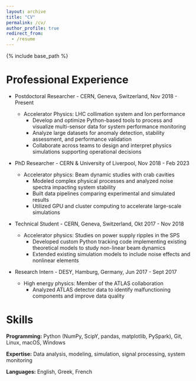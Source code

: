 ```yaml
---
layout: archive
title: "CV"
permalink: /cv/
author_profile: true
redirect_from:
  - /resume
---
```


{% include base_path %}


Professional Experience
======
* Postdoctoral Researcher - CERN, Geneva, Switzerland, Nov 2018 - Present
  * Accelerator Physics: LHC collimation system and Ion performance 
    * Develop and optimize Python-based tools to process and visualize multi-sensor data for system performance monitoring
    * Analyze large datasets for anomaly detection, stability assessment, and performance validation
    * Collaborate across teams to design and interpret physics simulations supporting operational decisions

   
* PhD Researcher - CERN & University of Liverpool, Nov 2018 - Feb 2023
  * Accelerator physics: Beam dynamic studies with crab cavities  
    * Modeled complex physical processes and analyzed noise spectra impacting system stability
    * Built data pipelines comparing experimental and simulated results
    * Utilized GPU and cluster computing to accelerate large-scale simulations
   

* Technical Student - CERN, Geneva, Switzerland, Okt 2017 - Nov 2018
  * Accelerator physics: Studies on power supply ripples in the SPS   
    * Developed custom Python tracking code implementing existing theoretical models to study non-linear beam dynamics 
    * Extended existing simulation models to include noise effects and nonlinear elements

   
* Research Intern - DESY, Hamburg, Germany, Jun 2017 - Sept 2017
  * High energy physics: Member of the ATLAS collaboration
    * Analyzed ATLAS detector data to identify malfunctioning components and improve data quality
   


Skills
======
<b>Programming:</b>  Python (NumPy, ScipY, pandas, matplotlib, PySpark), Git, Linux, macOS, Windows

<b>Expertise:</b> Data analysis, modeling, simulation, signal processing, system monitoring

<b>Languages:</b> English, Greek, French





